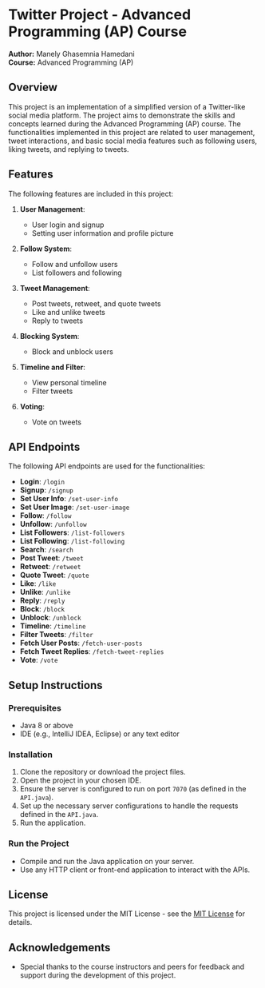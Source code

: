 # Twitter Project - Advanced Programming (AP) Course

**Author:** Manely Ghasemnia Hamedani  
**Course:** Advanced Programming (AP)  

## Overview

This project is an implementation of a simplified version of a Twitter-like social media platform. The project aims to demonstrate the skills and concepts learned during the Advanced Programming (AP) course. The functionalities implemented in this project are related to user management, tweet interactions, and basic social media features such as following users, liking tweets, and replying to tweets.

## Features

The following features are included in this project:

1. **User Management**:
   - User login and signup
   - Setting user information and profile picture

2. **Follow System**:
   - Follow and unfollow users
   - List followers and following

3. **Tweet Management**:
   - Post tweets, retweet, and quote tweets
   - Like and unlike tweets
   - Reply to tweets

4. **Blocking System**:
   - Block and unblock users

5. **Timeline and Filter**:
   - View personal timeline
   - Filter tweets

6. **Voting**:
   - Vote on tweets

## API Endpoints

The following API endpoints are used for the functionalities:

- **Login**: `/login`
- **Signup**: `/signup`
- **Set User Info**: `/set-user-info`
- **Set User Image**: `/set-user-image`
- **Follow**: `/follow`
- **Unfollow**: `/unfollow`
- **List Followers**: `/list-followers`
- **List Following**: `/list-following`
- **Search**: `/search`
- **Post Tweet**: `/tweet`
- **Retweet**: `/retweet`
- **Quote Tweet**: `/quote`
- **Like**: `/like`
- **Unlike**: `/unlike`
- **Reply**: `/reply`
- **Block**: `/block`
- **Unblock**: `/unblock`
- **Timeline**: `/timeline`
- **Filter Tweets**: `/filter`
- **Fetch User Posts**: `/fetch-user-posts`
- **Fetch Tweet Replies**: `/fetch-tweet-replies`
- **Vote**: `/vote`

## Setup Instructions

### Prerequisites

- Java 8 or above
- IDE (e.g., IntelliJ IDEA, Eclipse) or any text editor

### Installation

1. Clone the repository or download the project files.
2. Open the project in your chosen IDE.
3. Ensure the server is configured to run on port `7070` (as defined in the `API.java`).
4. Set up the necessary server configurations to handle the requests defined in the `API.java`.
5. Run the application.

### Run the Project

- Compile and run the Java application on your server.
- Use any HTTP client or front-end application to interact with the APIs.

## License

This project is licensed under the MIT License - see the [MIT License](https://opensource.org/licenses/MIT) for details.

## Acknowledgements

- Special thanks to the course instructors and peers for feedback and support during the development of this project.
